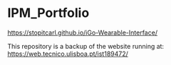 # IPM_Portfolio
https://stopitcarl.github.io/iGo-Wearable-Interface/

This repository is a backup of the website running at:
https://web.tecnico.ulisboa.pt/ist189472/
